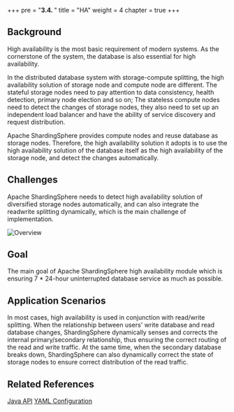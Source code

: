 +++
pre = "<b>3.4. </b>"
title = "HA"
weight = 4
chapter = true
+++

## Background

High availability is the most basic requirement of modern systems. As the cornerstone of the system, the database is also essential for high availability.

In the distributed database system with storage-compute splitting, the high availability solution of storage node and compute node are different. The stateful storage nodes need to pay attention to data consistency, health detection, primary node election and so on; The stateless compute nodes need to detect the changes of storage nodes, they also need to set up an independent load balancer and have the ability of service discovery and request distribution.

Apache ShardingSphere provides compute nodes and reuse database as storage nodes. Therefore, the high availability solution it adopts is to use the high availability solution of the database itself as the high availability of the storage node, and detect the changes automatically.

## Challenges

Apache ShardingSphere needs to detect high availability solution of diversified storage nodes automatically, and can also integrate the readwrite splitting dynamically, which is the main challenge of implementation.

![Overview](https://shardingsphere.apache.org/document/current/img/discovery/overview.en.png)

## Goal

The main goal of Apache ShardingSphere high availability module which is ensuring 7 * 24-hour uninterrupted database service as much as possible.

## Application Scenarios

In most cases, high availability is used in conjunction with read/write splitting. When the relationship between users' write database and read database changes, ShardingSphere dynamically senses and corrects the internal primary/secondary relationship, thus ensuring the correct routing of the read and write traffic. At the same time, when the secondary database breaks down, ShardingSphere can also dynamically correct the state of storage nodes to ensure correct distribution of the read traffic.

## Related References

[Java API](/en/user-manual/shardingsphere-jdbc/java-api/rules/ha)
[YAML Configuration](/en/user-manual/shardingsphere-jdbc/yaml-config/rules/ha)
